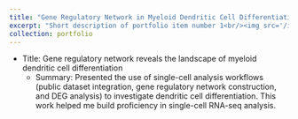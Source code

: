 ```yaml
---
title: "Gene Regulatory Network in Myeloid Dendritic Cell Differentiation"
excerpt: "Short description of portfolio item number 1<br/><img src='/images/Poster_Myeloid_SYK.jpg'>"
collection: portfolio
---
```


- Title: Gene regulatory network reveals the landscape of myeloid dendritic cell differentiation
    - Summary: Presented the use of single-cell analysis workflows (public dataset integration, gene regulatory network construction, and DEG analysis) to investigate dendritic cell differentiation. This work helped me build proficiency in single-cell RNA-seq analysis.

